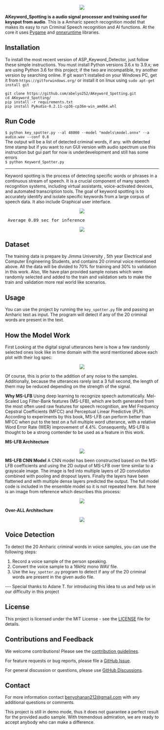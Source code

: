 <p align="center">
  <img src="https://github.com/abelyo252/AKeyword_Spotting/blob/main/image/keyword_spotter_logo.png">
</p>


**AKeyword_Spotting is a audio signal processer and training used for keyspot from audio**.
This is a Amharic speech recognition model that makes its easy to run Criminal Speech recognition and AI functions. At the core it uses [Pygame](https://github.com/pygame) and [onnxruntime](https://github.com/microsoft/onnxruntime) libraries. 


## Installation
To install the most recent version of ASP_Keyword_Detector, just follow these simple instructions. You must install Python versions 3.6.x to 3.9.x; we are using Python 3.6 for this project; if the two are incompatible, try another version by searching online. If git wasn't installed on your Windows PC, get it from `https://gitforwindows.org/` or install it on linux using `sudo apt-get install git` 

`git clone https://github.com/abelyo252/AKeyword_Spotting.git`<br>
`cd AKeyword_Spotting/`<br>
`pip install -r requirements.txt`<br>
`pip install PyAudio-0.2.11-cp36-cp36m-win_amd64.whl`<br>


## Run Code

`$ python key_spotter.py --al 48000 --model "models\model.onnx" --a audio.wav --conf 0.8`<br>
The output will be a list of detected criminal words, if any. with detected time stamp but if you want to run GUI version with audio spectrum use this instruction but gui part for now is underdevelopment and still has some errors<br>
`$ python Keyword_Spotter.py`
<hr>

<p>Keyword spotting is the process of detecting specific words or phrases in a continuous stream of speech. It is a crucial component of many speech recognition systems, including virtual assistants, voice-activated devices, and automated transcription tools. The goal of keyword spotting is to accurately identify and isolate specific keywords from a large corpus of speech data. It also include Graphical user interface.</p>


<p align="center">
  <img src="https://github.com/abelyo252/AKeyword_Spotting/blob/main/image/results.jpg">
</p>

<pre> Average 0.89 sec for inference</pre>



<p align="center">
  <img src="https://github.com/abelyo252/AKeyword_Spotting/blob/main/image/gui.png">
</p>


## Dataset
The training data is prepare by Jimma University , 5th year Electrical and Computer Engineering Students, and contains 20 criminal voice mentioned above. All the data will be divided to 70% for training and 30% to validation in this work. Also, We have plan provided sample noises which were randomly selected and added to the train and validation sets to make the train and validation more real world like scenarios.


## Usage

You can use the project by running the `key_spotter.py` file and passing an Amharic text as input. The program will detect if any of the 20 criminal words are present in the text.

## How the Model Work

First Looking at the digital signal utterances here is how a few randomly selected ones look like in time domain with the word mentioned above each plot with their log spec:

<p align="center">
  <img  src="https://github.com/abelyo252/AKeyword_Spotting/blob/main/image/raw_audio.png">
</p>

Of course, this is prior to the addition of any noise to the samples. Additionally, because the utterances rarely last a 3 full second, the length of them may be reduced depending on the strength of the signal. 

**Why MS-LFB**
Using deep learning to recognize speech automatically. Mel-Scaled Log Filter-Bank features (MS-LFB), which are both generated from the most often used raw features for speech recognition, are Mel Frequency Cepstral Coefficients (MFCC) and Perceptual Linear Predictive (PLP). According to experiments by this book, MS-LFB can perform better than MFCC when put to the test on a full multiple word utterance, with a relative Word Error Rate (WER) improvement of 4.4%. Consequently, MS-LFB is thought to be a strong contender to be used as a feature in this work.

**MS-LFB Architecture**
<p align="center">
  <img  src="https://github.com/abelyo252/AKeyword_Spotting/blob/main/image/mslfb.png">
</p>

**MS-LFB CNN Model**
A CNN model has been constructed based on the MS-LFB coefficients and using the 2D output of MS-LFB over time similar to a grayscale image. The image is fed into multiple layers of 2D convolution combined with pooling and dropout layers. Finally the layers have been flattened and with multiple dense layers predicted the output. The full model code is included in the ensemble model so it is not repeated here. But here is an image from reference which describes this process:

<p align="center">
  <img src="https://github.com/abelyo252/AKeyword_Spotting/blob/main/image/cnn_model.png">
</p>

**Over-ALL Architechure**
<p align="center">
  <img src="https://github.com/abelyo252/AKeyword_Spotting/blob/main/image/arch.png">
</p>



## Voice Detection

To detect the 20 Amharic criminal words in voice samples, you can use the following steps:

1. Record a voice sample of the person speaking.
2. Convert the voice sample to a 16kHz mono WAV file.
3. Use the `key_spotter.py` program to detect if any of the 20 criminal words are present in the given audio file.


--- Special thanks to Adane T. for introducing this idea to us and help us in our difficulty in this project


## License

This project is licensed under the MIT License - see the [LICENSE](LICENSE) file for details.

## Contributions and Feedback

We welcome contributions! Please see the [contribution guidelines](CONTRIBUTING.md).

For feature requests or bug reports, please file a [GitHub Issue](https://github.com/abelyo252/ASP_Keyword_Spotting/issues).

For general discussion or questions, please use [GitHub Discussions](https://github.com/abelyo252/ASP_Keyword_Spotting/discussions).

## Contact

For more information contact [benyohanan212@gmail.com](mailto:benyohanan212@gmail.com) with any additional questions or comments.

<!Notice!>This project is still in demo mode, thus it does not guarantee a perfect result for the provided audio sample. With tremendous admiration, we are ready to accept anybody who can make a difference.
